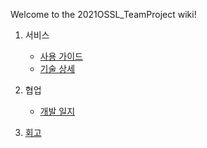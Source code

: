 Welcome to the 2021OSSL_TeamProject wiki!

1. 서비스   
    * [사용 가이드](https://github.com/22000546/2021OSSL_TeamProject/wiki/%EA%B8%B0%EC%88%A0-%EC%83%81%EC%84%B8)
    * [기술 상세](https://github.com/22000546/2021OSSL_TeamProject/wiki/%EA%B8%B0%EC%88%A0-%EC%83%81%EC%84%B8)

2. 협업
    * [개발 일지](https://github.com/22000546/2021OSSL_TeamProject/wiki/%EA%B0%9C%EB%B0%9C%EC%9D%BC%EC%A7%80)

3. [회고](https://github.com/22000546/2021OSSL_TeamProject/wiki/%ED%9A%8C%EA%B3%A0)